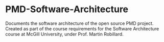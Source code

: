 # PMD-Software-Architecture
Documents the software architecture of the open source PMD project. Created as part of the course requirements for the Software Architecture course at McGill University, under Prof. Martin Robillard.
